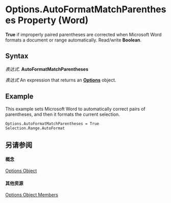 
# Options.AutoFormatMatchParentheses Property (Word)

 **True** if improperly paired parentheses are corrected when Microsoft Word formats a document or range automatically. Read/write **Boolean**.


## Syntax

 _表达式_. **AutoFormatMatchParentheses**

 _表达式_ An expression that returns an **[Options](873b7b99-3fe1-fd89-9ece-a9355cb827dc.md)** object.


## Example

This example sets Microsoft Word to automatically correct pairs of parentheses, and then it formats the current selection.


```
Options.AutoFormatMatchParentheses = True 
Selection.Range.AutoFormat
```


## 另请参阅


#### 概念


[Options Object](873b7b99-3fe1-fd89-9ece-a9355cb827dc.md)
#### 其他资源


[Options Object Members](http://msdn.microsoft.com/library/76cd9dfe-6bbb-4c3d-0bfc-79a62bedd15e%28Office.15%29.aspx)